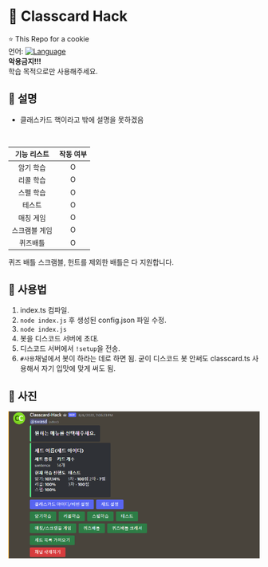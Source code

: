 # 📗 Classcard Hack
⭐ This Repo for a cookie<br>
언어: [![Language](https://img.shields.io/badge/Language-Node.js-brightgreen?logo=node.js&style=flat-square)](https://nodejs.org/ko)<br>
**악용금지!!!**<br>
학습 목적으로만 사용해주세요.

## 📙 설명
* 클래스카드 핵이라고 밖에 설명을 못하겠음
<br>

|기능 리스트|작동 여부|
|:----:|:----:|
|암기 학습|O|
|리콜 학습|O|
|스펠 학습|O|
|테스트|O|
|매칭 게임|O|
|스크램블 게임|O|
|퀴즈배틀|O|

퀴즈 배틀 스크램블, 헌트를 제외한 배틀은 다 지원합니다.

## 📄 사용법
1. index.ts 컴파일.
2. `node index.js` 후 생성된 config.json 파일 수정.
3. `node index.js`
4. 봇을 디스코드 서버에 초대.
5. 디스코드 서버에서 `!setup`을 전송.
6. `#사용`채널에서 봇이 하라는 데로 하면 됨.
굳이 디스코드 봇 안써도 classcard.ts 사용해서 자기 입맛에 맞게 써도 됨.

## 📸 사진
![SS](./images/Screenshot_2022-08-06_191853.png)